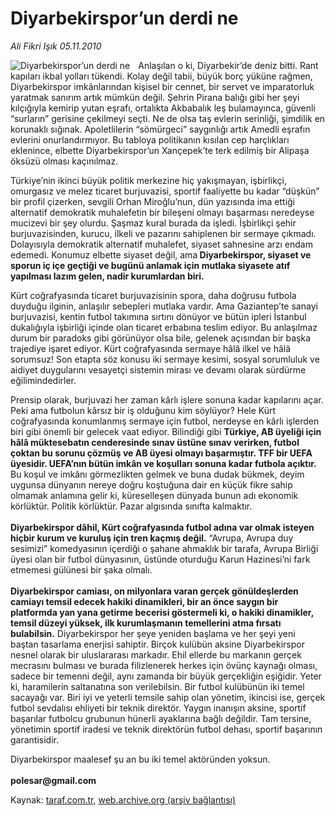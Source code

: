 # Diyarbekirspor’un derdi ne

*Ali Fikri Işık 05.11.2010*

<div class="yazi"><img align="left" alt="Diyarbekirspor’un derdi ne" border="0" src="http://www.taraf.com.tr/fotoraflar/makaleler/diyarbekirspor-un-derdi-ne_4997_orijinal.jpg" style="border-right-width:10px; border-color:#FFFFFF"/><p>Anlaşılan o ki, Diyarbekir’de deniz bitti. Rant kapıları ikbal yolları tükendi. Kolay değil tabii, büyük borç yüküne rağmen, Diyarbekirspor imkânlarından kişisel bir cennet, bir servet ve imparatorluk yaratmak sanırım artık mümkün değil. Şehrin Pirana balığı gibi her şeyi kılçığıyla kemirip yutan eşrafı, ortalıkta Akbabalık leş bulamayınca, güvenli “surların” gerisine çekilmeyi seçti. Ne de olsa taş evlerin serinliği, şimdilik en korunaklı sığınak. Apoletlilerin “sömürgeci” saygınlığı artık Amedli eşrafın evlerini onurlandırmıyor. Bu tabloya politikanın kısılan cep harçlıkları eklenince, elbette Diyarbekirspor’un Xançepek’te terk edilmiş bir Alipaşa öksüzü olması kaçınılmaz. </p>
<p>Türkiye’nin ikinci büyük politik merkezine hiç yakışmayan, işbirlikçi, omurgasız ve melez ticaret burjuvazisi, sportif faaliyette bu kadar “düşkün” bir profil çizerken, sevgili Orhan Miroğlu’nun, dün yazısında ima ettiği alternatif demokratik muhalefetin bir bileşeni olmayı başarması neredeyse mucizevi bir şey olurdu. Şaşmaz kural burada da işledi. İşbirlikçi şehir burjuvazisinden, kurucu, ilkeli ve pazarını sahiplenen bir sermaye çıkmadı. Dolayısıyla demokratik alternatif muhalefet, siyaset sahnesine arzı endam edemedi. Konumuz elbette siyaset değil, ama<b> Diyarbekirspor, siyaset ve sporun iç içe geçtiği ve bugünü anlamak için mutlaka siyasete atıf yapılması lazım gelen, nadir kurumlardan biri.</b></p>
<p>Kürt coğrafyasında ticaret burjuvazisinin spora, daha doğrusu futbola duyduğu ilginin, anlaşılır sebepleri mutlaka vardır. Ama Gaziantep’te sanayi burjuvazisi, kentin futbol takımına sırtını dönüyor ve bütün ipleri İstanbul dukalığıyla işbirliği içinde olan ticaret erbabına teslim ediyor. Bu anlaşılmaz durum bir paradoks gibi görünüyor olsa bile, gelenek açısından bir başka trajediye işaret ediyor. Kürt coğrafyasında sermaye hâlâ ilkel ve hâlâ sorumsuz! Son etapta söz konusu iki sermaye kesimi, sosyal sorumluluk ve aidiyet duygularını vesayetçi sistemin mirası ve devamı olarak sürdürme eğilimindedirler.</p>
<p>Prensip olarak, burjuvazi her zaman kârlı işlere sonuna kadar kapılarını açar. Peki ama futbolun kârsız bir iş olduğunu kim söylüyor? Hele Kürt coğrafyasında konumlanmış sermaye için futbol, nerdeyse en kârlı işlerden biri gibi önemli bir gelecek vaat ediyor. Bilindiği gibi <b>Türkiye, AB üyeliği için hâlâ müktesebatın cenderesinde sınav üstüne sınav verirken, futbol çoktan bu sorunu çözmüş ve AB üyesi olmayı başarmıştır. TFF bir UEFA üyesidir. UEFA’nın bütün imkân ve koşulları sonuna kadar futbola açıktır.</b> Bu koşul ve imkânı görmezlikten gelmek ve buna dudak bükmek, deyim uygunsa dünyanın nereye doğru koştuğuna dair en küçük fikre sahip olmamak anlamına gelir ki, küreselleşen dünyada bunun adı ekonomik körlüktür. Politik körlüktür. Pazar algısında sınıfta kalmaktır.<br/><br/><b>Diyarbekirspor dâhil, Kürt coğrafyasında futbol adına var olmak isteyen hiçbir kurum ve kuruluş için tren kaçmış değil.</b> “Avrupa, Avrupa duy sesimizi” komedyasının içerdiği o şahane ahmaklık bir tarafa, Avrupa Birliği üyesi olan bir futbol dünyasının, üstünde oturduğu Karun Hazinesi’ni fark etmemesi gülünesi bir şaka olmalı.<br/><br/><b>Diyarbekirspor camiası, on milyonlara varan gerçek gönüldeşlerden camiayı temsil edecek hakiki dinamikleri, bir an önce saygın bir platformda yan yana getirme becerisi göstermeli ki, o hakiki dinamikler, temsil düzeyi yüksek, ilk kurumlaşmanın temellerini atma fırsatı bulabilsin.</b> Diyarbekirspor her şeye yeniden başlama ve her şeyi yeni baştan tasarlama enerjisi sahiptir. Birçok kulübün aksine Diyarbekirspor nesnel olarak bir uluslararası markadır. Ehil ellerde bu markanın gerçek mecrasını bulması ve burada filizlenerek herkes için övünç kaynağı olması, sadece bir temenni değil, aynı zamanda bir büyük gerçekliğin eşiğidir. Yeter ki, haramilerin saltanatına son verilebilsin. Bir futbol kulübünün iki temel sacayağı var. Biri iyi ve yeterli temsile sahip olan yönetim, ikincisi ise, gerçek futbol sevdalısı ehliyeti bir teknik direktör. Yaygın inanışın aksine, sportif başarılar futbolcu grubunun hünerli ayaklarına bağlı değildir. Tam tersine, yönetimin sportif iradesi ve teknik direktörün futbol dehası, sportif başarının garantisidir.</p>
<p>Diyarbekirspor maalesef şu an bu iki temel aktöründen yoksun.<br/><br/><b>polesar@gmail.com</b><b><i></i></b></p></div>

Kaynak: [taraf.com.tr](http://www.taraf.com.tr:80/ali-fikri-isik/makale-diyarbekirspor-un-derdi-ne.htm), [web.archive.org (arşiv bağlantısı)](http://web.archive.org/web/20101107060852/http://www.taraf.com.tr:80/ali-fikri-isik/makale-diyarbekirspor-un-derdi-ne.htm)
